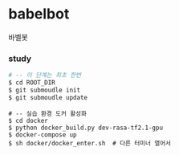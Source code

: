 # babelbot
바벨봇

### study

```sh
# -- 이 단계는 최초 한번
$ cd ROOT_DIR
$ git submoudle init
$ git submoudle update
```


```shell
# -- 실습 환경 도커 활성화 
$ cd docker
$ python docker_build.py dev-rasa-tf2.1-gpu
$ docker-compose up
$ sh docker/docker_enter.sh  # 다른 터미너 열어서
```



